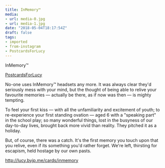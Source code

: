 ```yaml
---
title: InMemory™
media:
- url: media-0.jpg
- url: media-1.jpg
date: "2018-05-04T18:17:54Z"
draft: false
tags:
- imported
- from-instagram
- PostcardsForLucy
---
```

InMemory™

[PostcardsForLucy](/tags/postcardsforlucy)



No-one uses InMemory™ headsets any more. It was always clear they'd seriously mess with your mind, but the thought of being able to relive your favourite memories — actually be there, as if now was then — is mighty tempting.



To feel your first kiss — with all the unfamiliarity and excitement of youth; to re-experience your first standing ovation — aged 6 with a "speaking part" in the school play; so many wonderful things, lost in the busyness of our day-to-day lives, brought back more vivid than reality. They pitched it as a holiday.



But, of course, there was a catch. It's the first memory you touch upon that you relive, even if its something you'd rather forget. We're left, thirsting for escapism, held hostage by our own pasts.



http://lucy.byjp.me/cards/inmemory
